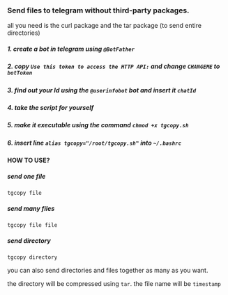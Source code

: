 ### Send files to telegram without third-party packages.

all you need is the curl package and the tar package (to send entire directories)

##### 1. create a bot in telegram using `@BotFather`
##### 2. copy `Use this token to access the HTTP API:` and change `CHANGEME` to `botToken` 
##### 3. find out your Id using the `@userinfobot` bot and insert it `chatId`
##### 4. take the script for yourself
##### 5. make it executable using the command `chmod +x tgcopy.sh`
##### 6. insert line `alias tgcopy="/root/tgcopy.sh"` into `~/.bashrc`

#### HOW TO USE?

##### send one file
`tgcopy file`

##### send many files
`tgcopy file file`

##### send directory
`tgcopy directory`

you can also send directories and files together as many as you want.

the directory will be compressed using `tar`. the file name will be `timestamp`